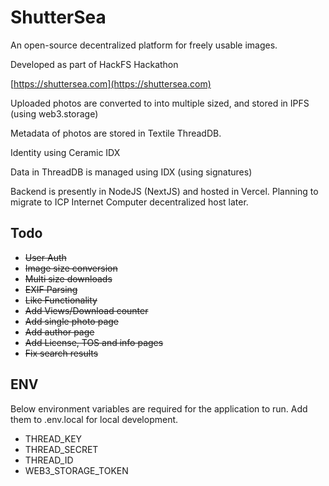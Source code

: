 # ShutterSea

An open-source decentralized platform for freely usable images.

Developed as part of HackFS Hackathon

[https://shuttersea.com](https://shuttersea.com)

Uploaded photos are converted to into multiple sized, and stored in IPFS (using web3.storage)

Metadata of photos are stored in Textile ThreadDB.

Identity using Ceramic IDX

Data in ThreadDB is managed using IDX (using signatures)

Backend is presently in NodeJS (NextJS) and hosted in Vercel. Planning to migrate to ICP Internet Computer decentralized host later. 


## Todo

- ~~User Auth~~
- ~~Image size conversion~~
- ~~Multi size downloads~~
- ~~EXIF Parsing~~
- ~~Like Functionality~~
- ~~Add Views/Download counter~~
- ~~Add single photo page~~
- ~~Add author page~~
- ~~Add License, TOS and info pages~~
- ~~Fix search results~~


## ENV

Below environment variables are required for the application to run. Add them to .env.local for local development.

- THREAD_KEY
- THREAD_SECRET
- THREAD_ID
- WEB3_STORAGE_TOKEN